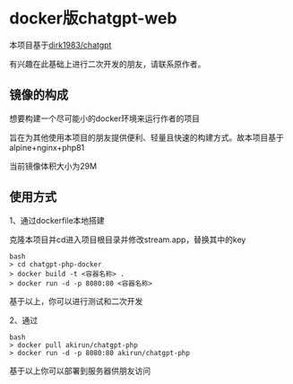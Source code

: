 # docker版chatgpt-web

本项目基于[dirk1983/chatgpt](https://github.com/dirk1983/chatgpt)

有兴趣在此基础上进行二次开发的朋友，请联系原作者。

## 镜像的构成

想要构建一个尽可能小的docker环境来运行作者的项目

旨在为其他使用本项目的朋友提供便利、轻量且快速的构建方式。故本项目基于alpine+nginx+php81

当前镜像体积大小为29M

## 使用方式

1、通过dockerfile本地搭建

克隆本项目并cd进入项目根目录并修改stream.app，替换其中的key

```
bash
> cd chatgpt-php-docker
> docker build -t <容器名称> .
> docker run -d -p 8080:80 <容器名称>
```

基于以上，你可以进行测试和二次开发

2、通过

```
bash
> docker pull akirun/chatgpt-php
> docker run -d -p 8080:80 akirun/chatgpt-php
```

基于以上你可以部署到服务器供朋友访问
